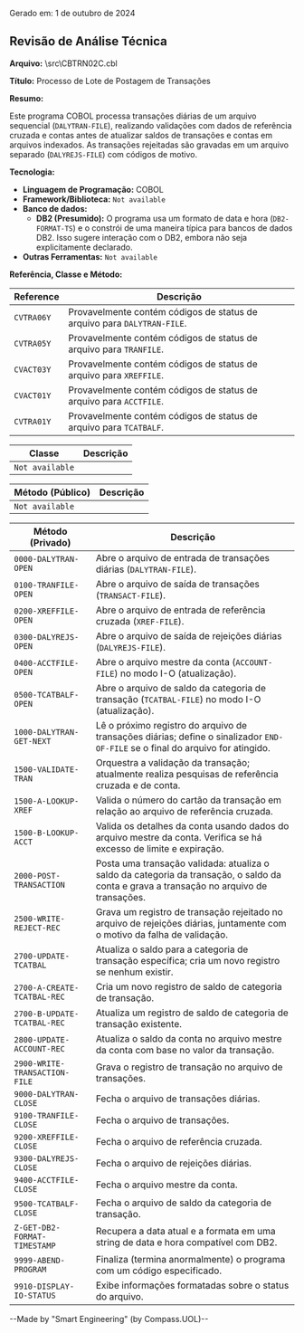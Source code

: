 Gerado em: 1 de outubro de 2024

## Revisão de Análise Técnica

**Arquivo:**  \src\CBTRN02C.cbl

**Título:**  Processo de Lote de Postagem de Transações

**Resumo:** 

Este programa COBOL processa transações diárias de um arquivo sequencial (`DALYTRAN-FILE`), realizando validações com dados de referência cruzada e contas antes de atualizar saldos de transações e contas em arquivos indexados. As transações rejeitadas são gravadas em um arquivo separado (`DALYREJS-FILE`) com códigos de motivo.

**Tecnologia:**

* **Linguagem de Programação:** COBOL 
* **Framework/Biblioteca:** `Not available`
* **Banco de dados:**
    * **DB2 (Presumido):** O programa usa um formato de data e hora (`DB2-FORMAT-TS`) e o constrói de uma maneira típica para bancos de dados DB2. Isso sugere interação com o DB2, embora não seja explicitamente declarado. 
* **Outras Ferramentas:** `Not available`

**Referência, Classe e Método:**

| Reference | Descrição |
|---|---|
|  `CVTRA06Y` | Provavelmente contém códigos de status de arquivo para `DALYTRAN-FILE`.  |
|  `CVTRA05Y` | Provavelmente contém códigos de status de arquivo para `TRANFILE`. |
|  `CVACT03Y` | Provavelmente contém códigos de status de arquivo para `XREFFILE`. |
|  `CVACT01Y` | Provavelmente contém códigos de status de arquivo para `ACCTFILE`. |
|  `CVTRA01Y` | Provavelmente contém códigos de status de arquivo para `TCATBALF`. |

| Classe | Descrição |
|---|---|
| `Not available` |  |

| Método (Público) | Descrição |
|---|---|
| `Not available` |  |

| Método (Privado) | Descrição |
|---|---|
| `0000-DALYTRAN-OPEN` | Abre o arquivo de entrada de transações diárias (`DALYTRAN-FILE`). |
| `0100-TRANFILE-OPEN` | Abre o arquivo de saída de transações (`TRANSACT-FILE`). |
| `0200-XREFFILE-OPEN` | Abre o arquivo de entrada de referência cruzada (`XREF-FILE`). |
| `0300-DALYREJS-OPEN` | Abre o arquivo de saída de rejeições diárias (`DALYREJS-FILE`). |
| `0400-ACCTFILE-OPEN` | Abre o arquivo mestre da conta (`ACCOUNT-FILE`) no modo I-O (atualização). |
| `0500-TCATBALF-OPEN` | Abre o arquivo de saldo da categoria de transação (`TCATBAL-FILE`) no modo I-O (atualização). |
| `1000-DALYTRAN-GET-NEXT` | Lê o próximo registro do arquivo de transações diárias; define o sinalizador `END-OF-FILE` se o final do arquivo for atingido. |
| `1500-VALIDATE-TRAN` | Orquestra a validação da transação; atualmente realiza pesquisas de referência cruzada e de conta. |
| `1500-A-LOOKUP-XREF` | Valida o número do cartão da transação em relação ao arquivo de referência cruzada. |
| `1500-B-LOOKUP-ACCT` | Valida os detalhes da conta usando dados do arquivo mestre da conta. Verifica se há excesso de limite e expiração. |
| `2000-POST-TRANSACTION` |  Posta uma transação validada: atualiza o saldo da categoria da transação, o saldo da conta e grava a transação no arquivo de transações. |
| `2500-WRITE-REJECT-REC` | Grava um registro de transação rejeitado no arquivo de rejeições diárias, juntamente com o motivo da falha de validação. |
| `2700-UPDATE-TCATBAL` |  Atualiza o saldo para a categoria de transação específica; cria um novo registro se nenhum existir. |
| `2700-A-CREATE-TCATBAL-REC` | Cria um novo registro de saldo de categoria de transação. |
| `2700-B-UPDATE-TCATBAL-REC` | Atualiza um registro de saldo de categoria de transação existente. |
| `2800-UPDATE-ACCOUNT-REC` | Atualiza o saldo da conta no arquivo mestre da conta com base no valor da transação. |
| `2900-WRITE-TRANSACTION-FILE` | Grava o registro de transação no arquivo de transações. |
| `9000-DALYTRAN-CLOSE` | Fecha o arquivo de transações diárias. |
| `9100-TRANFILE-CLOSE` | Fecha o arquivo de transações. |
| `9200-XREFFILE-CLOSE` | Fecha o arquivo de referência cruzada. |
| `9300-DALYREJS-CLOSE` | Fecha o arquivo de rejeições diárias. |
| `9400-ACCTFILE-CLOSE` | Fecha o arquivo mestre da conta. |
| `9500-TCATBALF-CLOSE` | Fecha o arquivo de saldo da categoria de transação. |
| `Z-GET-DB2-FORMAT-TIMESTAMP` | Recupera a data atual e a formata em uma string de data e hora compatível com DB2. |
| `9999-ABEND-PROGRAM` | Finaliza (termina anormalmente) o programa com um código especificado. |
| `9910-DISPLAY-IO-STATUS` |  Exibe informações formatadas sobre o status do arquivo. |

--Made by "Smart Engineering" (by Compass.UOL)--